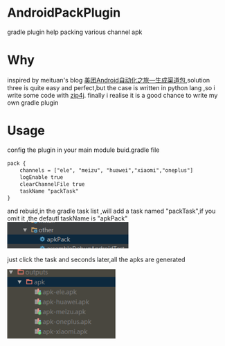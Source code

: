 # AndroidPackPlugin
gradle plugin help packing various channel apk


# Why
inspired by meituan's blog [美团Android自动化之旅—生成渠道包](https://tech.meituan.com/mt-apk-packaging.html),solution three is quite easy and
perfect,but the case is written in python lang ,so i write some code with [zip4j](https://mvnrepository.com/artifact/net.lingala.zip4j/zip4j).
finally i realise it is a good chance to write my own gradle plugin


# Usage
config the plugin in your main module buid.gradle file

```
pack {
    channels = ["ele", "meizu", "huawei","xiaomi","oneplus"]
    logEnable true
    clearChannelFile true
    taskName "packTask"
}
```
and rebuid,in the gradle task list ,will add a task named "packTask",if you omit it ,the defautl taskName is "apkPack"
<img width="280" height=“60” src="https://github.com/HirayClay/AndroidPackPlugin/raw/master/static/task-shoot.png"></img>

just click the task and seconds later,all the apks are generated

<img width="250" height=“160” src="https://github.com/HirayClay/AndroidPackPlugin/raw/master/static/variants.png"></img>
